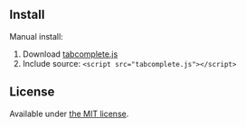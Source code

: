 ## Install

Manual install:  
  1. Download [tabcomplete.js](https://raw.githubusercontent.com/xarksass/tabcomplete/NativeJs/src/tabcomplete.js)
  2. Include source: `<script src="tabcomplete.js"></script>`

## License

Available under [the MIT license](http://mths.be/mit).